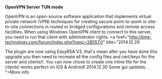 **OpenVPN Server TUN mode**

OpenVPN is an open-source software application that implements virtual private network (VPN) techniques for creating secure point-to-point or site-to-site connections in routed or bridged configurations and remote access facilities. When using Windows OpenVPN client to connect to this server, you need to run that client with administrator rights. 
<a href="http://lime-technology.com/forum/index.php?topic=28557.0" title="2014.12.29

The plugin are now using EasyRSA V3, that's mean after you have done this upgrade you then need to recreate all the config files and cert/keys for the server and clients!!.
You can now chose to create one inline file for the clients! works perfect on iOS & Android!
2014.12.30
Some gui updates.
">More info</a>